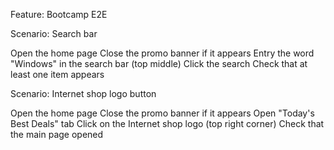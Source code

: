 Feature: Bootcamp E2E

Scenario: Search bar

Open the home page
Close the promo banner if it appears
Entry the word "Windows" in the search bar (top middle)
Click the search
Check that at least one item appears


Scenario: Internet shop logo button

Open the home page
Close the promo banner if it appears
Open "Today's Best Deals" tab
Click on the Internet shop logo (top right corner)
Check that the main page opened